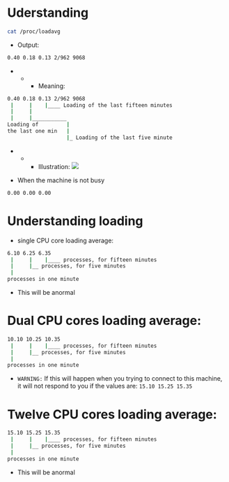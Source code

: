 # Uderstanding
```bash
cat /proc/loadavg 
```
- Output:
```bash
0.40 0.18 0.13 2/962 9068
```
- - - Meaning:
```bash
0.40 0.18 0.13 2/962 9068
 |     |    |____ Loading of the last fifteen minutes
 |     |
 |     |___________
Loading of         |
the last one min   |
                   |_ Loading of the last five minute
```
- - - Illustration:
![](https://github.com/nu11secur1ty/Linux_Deployment_Administration_Hacks-Programing/blob/master/Load_Average/picture/understanding-load-averages.png)

- When the machine is not busy
```bash
0.00 0.00 0.00
```
# Understanding loading

- single CPU core loading average:
```bash
6.10 6.25 6.35
 |     |    |____ processes, for fifteen minutes
 |     |__ processes, for five minutes  
 |
processes in one minute
```
- This will be anormal

# Dual CPU cores loading average:
```bash
10.10 10.25 10.35
 |     |    |____ processes, for fifteen minutes
 |     |__ processes, for five minutes  
 |
processes in one minute
```
- `WARNING:` If this will happen when you trying to connect to this machine, it will not respond to you if 
             the values are: `15.10 15.25 15.35`
             
# Twelve CPU cores loading average:
```bash
15.10 15.25 15.35
 |     |    |____ processes, for fifteen minutes
 |     |__ processes, for five minutes  
 |
processes in one minute
```
- This will be anormal
